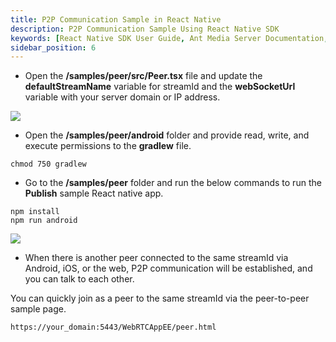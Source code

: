 ```yaml
---
title: P2P Communication Sample in React Native
description: P2P Communication Sample Using React Native SDK 
keywords: [React Native SDK User Guide, Ant Media Server Documentation, Ant Media Server Tutorials]
sidebar_position: 6
---
```


* Open the **/samples/peer/src/Peer.tsx** file and update the **defaultStreamName** variable for streamId and the **webSocketUrl** variable with your server domain or IP address.

![](@site/static/img/image-1654599250441.png)

* Open the **/samples/peer/android** folder and provide read, write, and execute permissions to the **gradlew** file.

```shell
chmod 750 gradlew
```

* Go to the **/samples/peer** folder and run the below commands to run the **Publish** sample React native app.

```shell
npm install
npm run android
```

![](@site/static/img/image-1654601111460.png)

* When there is another peer connected to the same streamId via Android, iOS, or the web,  P2P communication will be established, and you can talk to each other. 

You can quickly join as a peer to the same streamId via the peer-to-peer sample page.

`https://your_domain:5443/WebRTCAppEE/peer.html`
